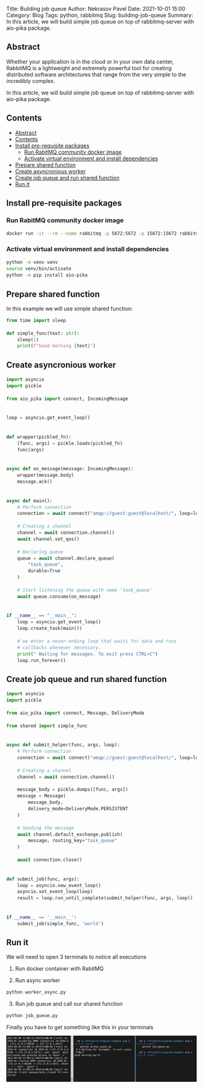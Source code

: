 Title: Building job queue
Author: Nekrasov Pavel
Date: 2021-10-01 15:00
Category: Blog
Tags: python, rabbitmq
Slug: building-job-queue
Summary: In this article, we will build simple job queue on top of rabbitmq-server with aio-pika package.

## Abstract

Whether your application is in the cloud or in your own data center, RabbitMQ is a lightweight and extremely powerful tool for creating distributed software architectures that range from the very simple to the incredibly complex.

In this article, we will build simple job queue on top of rabbitmq-server with aio-pika package.

## Contents

- [Abstract](#abstract)
- [Contents](#contents)
- [Install pre-requisite packages](#install-pre-requisite-packages)
  - [Run RabitMQ community docker image](#run-rabitmq-community-docker-image)
  - [Activate virtual environment and install dependencies](#activate-virtual-environment-and-install-dependencies)
- [Prepare shared function](#prepare-shared-function)
- [Create asyncronious worker](#create-asyncronious-worker)
- [Create job queue and run shared function](#create-job-queue-and-run-shared-function)
- [Run it](#run-it)

## Install pre-requisite packages

### Run RabitMQ community docker image

```sh
docker run -it --rm --name rabbitmq -p 5672:5672 -p 15672:15672 rabbitmq:3.9-management
```

### Activate virtual environment and install dependencies

```sh
python -m venv venv
source venv/bin/activate
python -m pip install aio-pika
```

## Prepare shared function

In this example we will use simple shared function:

```python
from time import sleep

def simple_func(text: str):
    sleep(1)
    print(f"Good morning {text}")
```

## Create asyncronious worker

```python
import asyncio
import pickle

from aio_pika import connect, IncomingMessage


loop = asyncio.get_event_loop()


def wrapper(pickled_fn):
    [func, args] = pickle.loads(pickled_fn)
    func(args)


async def on_message(message: IncomingMessage):
    wrapper(message.body)
    message.ack()


async def main():
    # Perform connection
    connection = await connect("amqp://guest:guest@localhost/", loop=loop)

    # Creating a channel
    channel = await connection.channel()
    await channel.set_qos()

    # Declaring queue
    queue = await channel.declare_queue(
        "task_queue",
        durable=True
    )

    # Start listening the queue with name 'task_queue'
    await queue.consume(on_message)


if __name__ == "__main__":
    loop = asyncio.get_event_loop()
    loop.create_task(main())

    # we enter a never-ending loop that waits for data and runs
    # callbacks whenever necessary.
    print(" Waiting for messages. To exit press CTRL+C")
    loop.run_forever()
```

## Create job queue and run shared function

```python
import asyncio
import pickle

from aio_pika import connect, Message, DeliveryMode

from shared import simple_func


async def submit_helper(func, args, loop):
    # Perform connection
    connection = await connect("amqp://guest:guest@localhost/", loop=loop)

    # Creating a channel
    channel = await connection.channel()

    message_body = pickle.dumps([func, args]) 
    message = Message(
        message_body,
        delivery_mode=DeliveryMode.PERSISTENT
    )

    # Sending the message
    await channel.default_exchange.publish(
        message, routing_key="task_queue"
    )

    await connection.close()


def submit_job(func, args):
    loop = asyncio.new_event_loop()
    asyncio.set_event_loop(loop)
    result = loop.run_until_complete(submit_helper(func, args, loop))


if __name__ == '__main__':
    submit_job(simple_func, 'world')
```

## Run it

We will need to open 3 terminals to notice all executions

1. Run docker container with RabitMQ

2. Run  async worker

```sh
python worker_async.py
```

3. Run job queue and call our shared function

```sh
python job_queue.py
```

Finally you have to get something like this in your terminals

![sio-pika-example](images/aio-pika-example.png)